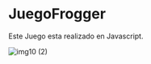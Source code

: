 # JuegoFrogger
Este Juego esta realizado en Javascript.

![img10 (2)](https://user-images.githubusercontent.com/67648870/136674437-d172d221-52a2-4bd8-b4c9-7d18eba6b03f.png)
